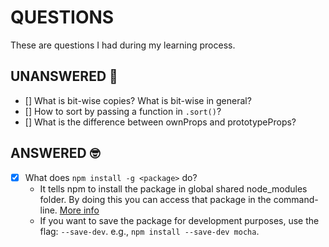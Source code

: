 # QUESTIONS

These are questions I had during my learning process.

## UNANSWERED 🤔

- [] What is bit-wise copies? What is bit-wise in general?
- [] How to sort by passing a function in `.sort()`?
- [] What is the difference between ownProps and prototypeProps?


## ANSWERED 🤓

- [x] What does `npm install -g <package>` do?
  - It tells npm to install the package in global shared node_modules folder. By doing this you can access that package in the command-line. [More info](https://stackoverflow.com/questions/34408154/what-exactly-does-npm-install-g-do)
  - If you want to save the package for development purposes, use the flag: `--save-dev`. e.g., `npm install --save-dev mocha`.
